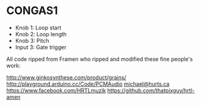 CONGAS1
======

* Knob 1: Loop start
* Knob 2: Loop length
* Knob 3: Pitch
* Input 3: Gate trigger

All code ripped from Framen who ripped and modified these fine people's work:

http://www.ginkosynthese.com/product/grains/
http://playground.arduino.cc/Code/PCMAudio
michael@hurts.ca
https://www.facebook.com/HRTLmuzik
https://github.com/thatpixguy/hrtl-amen

